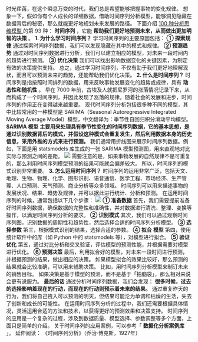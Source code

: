 时光荏苒，在这个瞬息万变的时代，我们总是希望能够把握事物的变化规律。
想象一下，假如你有个人成长的详细数据，借助时间序列分析模型，能够洞见隐藏在数据背后的秘密，那么就能更好地规划未来发展的路径。  下面介绍  [ 100
种分析思维模型
](https://mp.weixin.qq.com/mp/appmsgalbum?__biz=MzA4ODE2OTIxMw==&action=getalbum&album_id=1701638273011351554#wechat_redirect)
的第 93 种： **时间序列** ，它能 **帮助我们更好地预测未来，从而做出更加明智的决策** 。  **1\. 为什么学习时间序列？**
学习时间序列的主要原因包括：  **① 探索规律** 通过探索时间序列数据，我们可以发现隐藏在其中的模式和规律。  **② 预测趋势**
通过对时间序列数据进行分析，我们可以建立相应的模型，对未来一段时间内的趋势进行预测。  **③ 优化决策**
我们可以找出影响数据变化的关键因素，为制定有效的决策提供支持。
总之，通过学习时间序列，不仅有助于我们更好地理解现状，而且可以预测未来的趋势，还能帮助我们优化决策。  **2\. 什么是时间序列？**
时间序列是指按照时间排列的数据，用来反映事物发展变化的趋势或规律，具有 **动态性和随机性** 。  早在 7000
年前，古埃及人就把尼罗河的涨落情况记录下来，从而构成了一个时间序列，并因此发现了涨落的规律。随着社会的发展和进步，时间序列的作用正在变得越来越重要。
现代时间序列分析包括很多种不同的模型，其中比较常用的一种模型是 SARIMA（Seasonal Autoregressive Integrated
Moving Average Model）模型，中文翻译为：季节性自回归积分滑动平均模型。  **SARIMA 模型**
**主要用来处理具有季节性变化的时间序列数据，它的基本思想，是通过识别数据背后的模式，并假设这种模式会重复发生，然后利用数据本身的历史信息，采用外推的方式来进行预测。**
我们通常用折线图来展示时间序列数据。例如，下面是用 statsmodels 库生成的一张 SARIMA 模型预测图，用来直观地对比实际与预测之间的差距。
![](https://mmbiz.qpic.cn/mmbiz_png/giaycic3UNwo0aZUvmfFenI1ZibVFMNpzHF2lU4ic7x7AKe0mkZAUuxSjSRmPgkAiaJddBKXA36aEyArMEdT1hBzcNA/640?wx_fmt=png&from=appmsg)
需要注意的是，如果事物发展的自然规律不是可重复的，那么利用时间序列模型预测的结果可能就会偏差较大。  所以，时间序列的模式识别非常重要。  **3\.
怎么运用时间序列？**
时间序列的运用非常广泛，包括天文、地理、生物、物理、化学、图形识别、语音通信、医学工程、市场经济、生产管理、人口预测、天气预测、商业分析等众多领域。
时间序列可以用来描述事物的发展状况、结果、趋势及规律，并可以据此进行统计、分析和预测。  在运用时间序列的时候，通常包括以下几个步骤：
![](https://mmbiz.qpic.cn/mmbiz_png/giaycic3UNwo0aZUvmfFenI1ZibVFMNpzHFbQ9ceUoZVXXfqRI8ZgK3ZurIQgu4EhuF9lM98q4W7ibkHlV77ACtbOA/640?wx_fmt=png&from=appmsg)
**① 准备数据** 首先，我们需要提前准备好时间序列数据，确保数据的完整性和准确性，并对数据进行清洗、整理、变换等操作，以满足时间序列分析的要求。
**② 识别模式** 其次，我们可以通过观察时间序列图，识别数据的周期性和趋势性，然后选择合适的时间序列分析模型。  **③ 选择参数**
第三，根据模式识别的结果，选择合适的参数。  **④** **拟合** **模型** 第四，使用统计软件中的库（如  Python 中的
statsmodels 等），对模型进行拟合。  **⑤ 验证优化** 第五，通过对比分析和交叉验证，评估模型的预测性能，并根据需要对模型进行优化。
**⑥ 预测决策** 最后，利用拟合好的模型，对未来一段时间进行预测，并根据预测的结果，做出相应的决策。
如果模型拟合的效果比较好，那么预测的结果就会比较准确，可以用来辅助决策。  比如，用时间序列分析模型来制订未来的销售目标。
如果决策是基于模型的预测，而不是基于「拍脑袋」，那么相对来说会更有说服力。  **最后的话** 通过分析时间序列数据，我们会发现：
**很多时候，过去的选择影响着现在的行动，而现在的行动则预示着未来的结果。**
通过重复昨天的行为，我们将自己拽入可以预测的明天，但结果可能沦为单调和枯燥的生活，失去了创新和成长的可能性。
在运用时间序列分析的过程中，我们还需要根据具体情况，灵活运用合适的方法和技术，以获得更好的预测效果和决策支持。
时间序列的应用是一个复杂的过程，涉及到数据质量、模型选择、参数调整等多个方面，上面只是简单的介绍。  关于时间序列的应用案例，可以参考「
**数据化分析案例库** 」。  延伸阅读：  《时间序列分析》（乔治·博克斯，1927年）